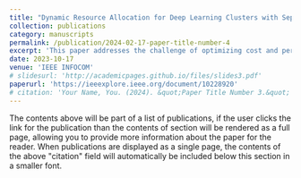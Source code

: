 ```yaml
---
title: "Dynamic Resource Allocation for Deep Learning Clusters with Separated Compute and Storage"
collection: publications
category: manuscripts
permalink: /publication/2024-02-17-paper-title-number-4
excerpt: 'This paper addresses the challenge of optimizing cost and performance in deep learning clusters with separated compute and storage by proposing strategies to alleviate IO bottlenecks through caching or bandwidth scaling, tailored to the heterogeneous needs of different DL models and job characteristics.'
date: 2023-10-17
venue: 'IEEE INFOCOM'
# slidesurl: 'http://academicpages.github.io/files/slides3.pdf'
paperurl: 'https://ieeexplore.ieee.org/document/10228920'
# citation: 'Your Name, You. (2024). &quot;Paper Title Number 3.&quot; <i>GitHub Journal of Bugs</i>. 1(3).'
---
```


The contents above will be part of a list of publications, if the user clicks the link for the publication than the contents of section will be rendered as a full page, allowing you to provide more information about the paper for the reader. When publications are displayed as a single page, the contents of the above "citation" field will automatically be included below this section in a smaller font.
